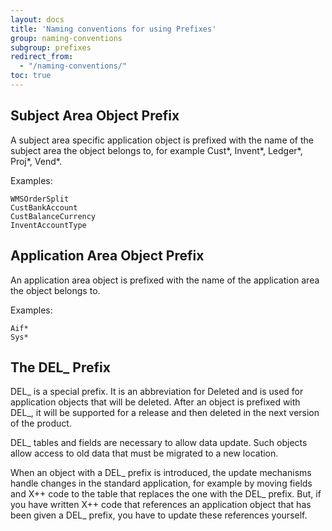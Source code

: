 ```yaml
---
layout: docs
title: 'Naming conventions for using Prefixes'
group: naming-conventions
subgroup: prefixes
redirect_from:
  - "/naming-conventions/"
toc: true
---
```


## Subject Area Object Prefix

A subject area specific application object is prefixed with the name of the subject area the object belongs to, for example Cust\*, Invent\*, Ledger\*, Proj\*, Vend\*.

Examples:

```
WMSOrderSplit
CustBankAccount
CustBalanceCurrency
InventAccountType
```

## Application Area Object Prefix

An application area object is prefixed with the name of the application area the object belongs to.

Examples:
```
Aif*
Sys*
```

## The DEL\_ Prefix

DEL\_ is a special prefix. It is an abbreviation for Deleted and is used for application objects that will be deleted. After an object is prefixed with DEL\_, it will be supported for a release and then deleted in the next version of the product.

DEL\_ tables and fields are necessary to allow data update. Such objects allow access to old data that must be migrated to a new location.

When an object with a DEL\_ prefix is introduced, the update mechanisms handle changes in the standard application, for example by moving fields and X++ code to the table that replaces the one with the DEL\_ prefix. But, if you have written X++ code that references an application object that has been given a DEL\_ prefix, you have to update these references yourself.

